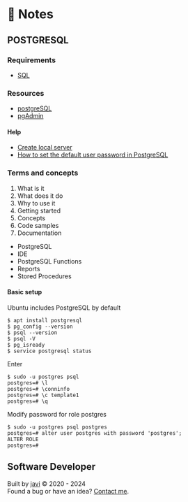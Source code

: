 # :memo: Notes
## POSTGRESQL
### Requirements
- [SQL](./sql.md)
### Resources
- [postgreSQL](https://www.postgresql.org/)
- [pgAdmin](https://www.pgadmin.org/)
#### Help
- [Create local server](https://stackoverflow.com/questions/53267642/create-new-local-server-in-pgadmin)
- [How to set the default user password in PostgreSQL](https://www.atlassian.com/data/admin/how-to-set-the-default-user-password-in-postgresql)
### Terms and concepts
1. What is it
2. What does it do
3. Why to use it
4. Getting started
5. Concepts
6. Code samples
7. Documentation
- PostgreSQL
- IDE
- PostgreSQL Functions
- Reports
- Stored Procedures
#### Basic setup
Ubuntu includes PostgreSQL by default
```
$ apt install postgresql
$ pg_config --version
$ psql --version
$ psql -V
$ pg_isready
$ service postgresql status
```
Enter
```
$ sudo -u postgres psql
postgres=# \l
postgres=# \conninfo
postgres=# \c template1
postgres=# \q
```
Modify password for role postgres
```
$ sudo -u postgres psql postgres
postgres=# alter user postgres with password 'postgres';
ALTER ROLE
postgres=# 
```
## Software Developer
Built by [javi](https://github.com/javierandres-dev/) :copyright: 2020 - 2024  
Found a bug or have an idea? [Contact me](https://www.linkedin.com/in/javierandres-dev/).
